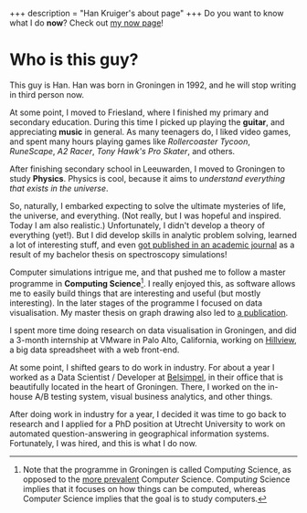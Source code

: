 +++
description = "Han Kruiger's about page"
+++
Do you want to know what I do **now**? Check out [my now page](/now)!

# Who is this guy?
This guy is Han.
Han was born in Groningen in 1992, and he will stop writing in third person now.

At some point, I moved to Friesland, where I finished my primary and secondary education.
During this time I picked up playing the **guitar**, and appreciating **music** in general.
As many teenagers do, I liked video games, and spent many hours playing games like *Rollercoaster Tycoon*, *RuneScape*, *A2 Racer*, *Tony Hawk's Pro Skater*, and others.

After finishing secondary school in Leeuwarden, I moved to Groningen to study **Physics**.
Physics is cool, because it aims to *understand everything that exists in the universe*.

So, naturally, I embarked expecting to solve the ultimate mysteries of life, the universe, and everything.
(Not really, but I was hopeful and inspired. Today I am also realistic.)
Unfortunately, I didn't develop a theory of everything (yet!).
But I did develop skills in analytic problem solving, learned a lot of interesting stuff, and even [got published in an academic journal](https://doi.org/10.1063/1.4907277) as a result of my bachelor thesis on spectroscopy simulations!

Computer simulations intrigue me, and that pushed me to follow a master programme in **Computing Science**[^1].
I really enjoyed this, as software allows me to easily build things that are interesting and useful (but mostly interesting).
In the later stages of the programme I focused on data visualisation.
My master thesis on graph drawing also led to [a publication](https://doi.org/10.1111/cgf.13187).

I spent more time doing research on data visualisation in Groningen, and did a 3-month internship at VMware in Palo Alto, California, working on [Hillview](https://github.com/vmware/hillview), a big data spreadsheet with a web front-end.

At some point, I shifted gears to do work in industry.
For about a year I worked as a Data Scientist / Developer at [Belsimpel](https://www.belsimpel.nl), in their office that is beautifully located in the heart of Groningen.
There, I worked on the in-house A/B testing system, visual business analytics, and other things.

After doing work in industry for a year, I decided it was time to go back to research and I applied for a PhD position at Utrecht University to work on automated question-answering in geographical information systems.
Fortunately, I was hired, and this is what I do now.

[^1]: Note that the programme in Groningen is called Comput*ing* Science, as opposed to the [more prevalent](https://books.google.com/ngrams/graph?content=computer+science%2Ccomputing+science) Comput*er* Science.
Comput*ing* Science implies that it focuses on how things can be computed, whereas Comput*er* Science implies that the goal is to study computers.

